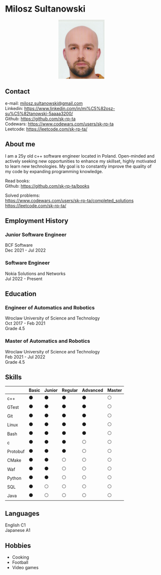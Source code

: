 # Milosz Sultanowski

<div align="center">
    <img style="vertical-align:middle" width="30%" height="30%" src="images/cv_photo.jpg">
</div>

## Contact

e-mail: milosz.sultanowski@gmail.com  
Linkedin: https://www.linkedin.com/in/mi%C5%82osz-su%C5%82tanowski-5aaaa3200/  
Github: https://github.com/sk-rp-ta  
Codewars: https://www.codewars.com/users/sk-rp-ta  
Leetcode: https://leetcode.com/sk-rp-ta/

## About me

I am a 25y old c++ software engineer located in Poland. Open-minded and actively seeking new opportunities to enhance my skillset, highly motivated to learn new technologies. My goal is to constantly improve the quality of my code by expanding programming knowledge.

Read books:  
Github: https://github.com/sk-rp-ta/books

Solved problems:  
https://www.codewars.com/users/sk-rp-ta/completed_solutions  
https://leetcode.com/sk-rp-ta/

## Employment History

### Junior Software Engineer

BCF Software  
Dec 2021 - Jul 2022

### Software Engineer

Nokia Solutions and Networks  
Jul 2022 - Present

## Education

### Engineer of Automatics and Robotics

Wroclaw University of Science and Technology  
Oct 2017 - Feb 2021  
Grade 4.5

### Master of Automatics and Robotics

Wroclaw University of Science and Technology  
Feb 2021 - Jul 2022  
Grade 4.5

## Skills

|          | Basic          | Junior         | Regular        | Advanced       | Master         |
| -------- | -------------- | -------------- | -------------- | -------------- | -------------- |
| c++      | :black_circle: | :black_circle: | :black_circle: | :black_circle: | :white_circle: |
| GTest    | :black_circle: | :black_circle: | :black_circle: | :black_circle: | :white_circle: |
| Git      | :black_circle: | :black_circle: | :black_circle: | :black_circle: | :white_circle: |
| Linux    | :black_circle: | :black_circle: | :black_circle: | :black_circle: | :white_circle: |
| Bash     | :black_circle: | :black_circle: | :black_circle: | :black_circle: | :white_circle: |
| c        | :black_circle: | :black_circle: | :black_circle: | :white_circle: | :white_circle: |
| Protobuf | :black_circle: | :black_circle: | :black_circle: | :white_circle: | :white_circle: |
| CMake    | :black_circle: | :black_circle: | :white_circle: | :white_circle: | :white_circle: |
| Waf      | :black_circle: | :black_circle: | :white_circle: | :white_circle: | :white_circle: |
| Python   | :black_circle: | :black_circle: | :white_circle: | :white_circle: | :white_circle: |
| SQL      | :black_circle: | :white_circle: | :white_circle: | :white_circle: | :white_circle: |
| Java     | :black_circle: | :white_circle: | :white_circle: | :white_circle: | :white_circle: |

## Languages

English C1  
Japanese A1

## Hobbies

- Cooking
- Football
- Video games
